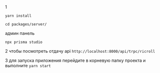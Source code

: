 1
```
yarn install
```

```
cd packages/server/

```

админ панель
```
npx prisma studio
```

2
чтобы посмотреть отдачу api
``
http://localhost:8000/api/trpc/ricroll
``

3 для запуска приложения перейдите в корневую папку проекта и выполните `yarn start`
